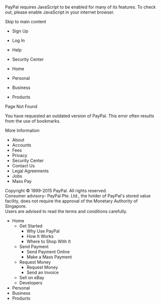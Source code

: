 PayPal requires JavaScript to be enabled for many of its features. To check out, please enable JavaScript in your internet browser.

Skip to main content

*   Sign Up
*   Log In
*   Help
*   Security Center

*   Home
*   Personal
*   Business
*   Products

Page Not Found

You have requested an outdated version of PayPal. This error often results from the use of bookmarks.

More Information

*   About
*   Accounts
*   Fees
*   Privacy
*   Security Center
*   Contact Us
*   Legal Agreements
*   Jobs
*   Mass Pay

Copyright © 1999-2015 PayPal. All rights reserved.  
Consumer advisory- PayPal Pte. Ltd., the holder of PayPal's stored value  
facility, does not require the approval of the Monetary Authority of Singapore.  
Users are advised to read the terms and conditions carefully.

*   Home
    *   Get Started
        *   Why Use PayPal
        *   How It Works
        *   Where to Shop With It
    *   Send Payment
        *   Send Payment Online
        *   Make a Mass Payment
    *   Request Money
        *   Request Money
        *   Send an Invoice
    *   Sell on eBay
    *   Developers
*   Personal
*   Business
*   Products